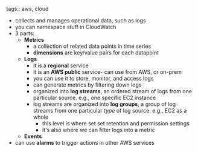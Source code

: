 tags:: aws, cloud

- collects and manages operational data, such as logs
- you can namespace stuff in CloudWatch
- 3 parts:
	- **Metrics**
		- a collection of related data points in time series
		- **dimensions** are key/value pairs for each datapoint
	- **Logs**
		- it is a **regional** service
		- it is an **AWS public** service- can use from AWS, or on-prem
		- you can use it to store, monitor, and access logs
		- can generate metrics by filtering down logs
		- organized into **log streams**, an ordered stream of logs from one particular source. e.g., one specific EC2 instance
		- log streams are organized into **log groups**, a group of log streams from one particular *type* of log source. e.g., EC2 as a whole
			- this level is where set set retention and permission settings
			- it's also where we can filter logs into a metric
	- **Events**
- can use **alarms** to trigger actions in other AWS services